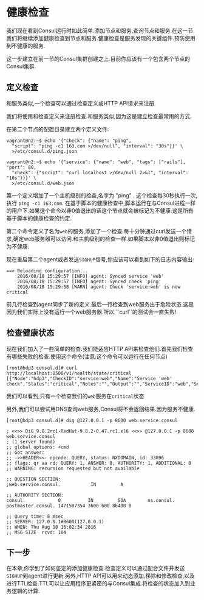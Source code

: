 # 健康检查

我们现在看到Consul运行时如此简单.添加节点和服务,查询节点和服务.在这一节.我们将继续添加健康检查到节点和服务.健康检查是服务发现的关键组件.预防使用到不健康的服务.

这一步建立在前一节的Consul集群创建之上.目前你应该有一个包含两个节点的Consul集群.

## 定义检查

和服务类似,一个检查可以通过检查定义或HTTP API请求来注册.

我们将使用和检查定义来注册检查.和服务类似,因为这是建立检查最常用的方式.

在第二个节点的配置目录建立两个定义文件:

```
vagrant@n2:~$ echo '{"check": {"name": "ping",
  "script": "ping -c1 163.com >/dev/null", "interval": "30s"}}' \
  >/etc/consul.d/ping.json

vagrant@n2:~$ echo '{"service": {"name": "web", "tags": ["rails"], "port": 80,
  "check": {"script": "curl localhost >/dev/null 2>&1", "interval": "10s"}}}' \
  >/etc/consul.d/web.json
```

第一个定义增加了一个主机级别的检查,名字为 "ping" . 这个检查每30秒执行一次,执行 `ping -c1 163.com`. 在基于脚本的健康检查中,脚本运行在与Consul进程一样的用户下.如果这个命令以非0值退出的话这个节点就会被标记为不健康.这是所有基于脚本的健康检查的约定.

第二个命令定义了名为`web`的服务,添加了一个检查.每十分钟通过curl发送一个请求,确定web服务器可以访问.和主机级别的检查一样.如果脚本以非0值退出则标记为不健康.

现在重启第二个agent或者发送`SIGHUP`信号,你应该可以看到如下的日志内容输出:

```
==> Reloading configuration...
    2016/08/18 15:29:57 [INFO] agent: Synced service 'web'
    2016/08/18 15:29:57 [INFO] agent: Synced check 'ping'
    2016/08/18 15:29:58 [WARN] agent: Check 'service:web' is now critical
```

前几行检查到agent同步了新的定义.最后一行检查到web服务出于危险状态.这是因为我们实际上没有运行一个web服务器.所以```curl``的测试会一直失败!

## 检查健康状态

现在我们加入了一些简单的检查.我们能适应HTTP API来检查他们.首先我们检查有哪些失败的检查.使用这个命令\(注意:这个命令可以运行在任何节点\)

```
[root@hdp3 consul.d]# curl http://localhost:8500/v1/health/state/critical
[{"Node":"hdp3","CheckID":"service:web","Name":"Service 'web' check","Status":"critical","Notes":"","Output":"","ServiceID":"web","ServiceName":"web","CreateIndex":878,"ModifyIndex":878}]
```

我们可以看到,只有一个检查我们的`web`服务在`critical`状态

另外,我们可以尝试用DNS查询web服务,Consul将不会返回结果.因为服务不健康.

```
[root@hdp3 consul.d]# dig @127.0.0.1 -p 8600 web.service.consul

; <<>> DiG 9.8.2rc1-RedHat-9.8.2-0.47.rc1.el6 <<>> @127.0.0.1 -p 8600 web.service.consul
; (1 server found)
;; global options: +cmd
;; Got answer:
;; ->>HEADER<<- opcode: QUERY, status: NXDOMAIN, id: 33096
;; flags: qr aa rd; QUERY: 1, ANSWER: 0, AUTHORITY: 1, ADDITIONAL: 0
;; WARNING: recursion requested but not available

;; QUESTION SECTION:
;web.service.consul.           IN         A

;; AUTHORITY SECTION:
consul.            0          IN         SOA        ns.consul. postmaster.consul. 1471507354 3600 600 86400 0

;; Query time: 8 msec
;; SERVER: 127.0.0.1#8600(127.0.0.1)
;; WHEN: Thu Aug 18 16:02:34 2016
;; MSG SIZE  rcvd: 104
```

## 下一步

在本章,你学到了如何鉴定的添加健康检查.检查定义可以通过配合文件并发送`SIGHUP`到agent进行更新.另外,HTTP API可以用来动态添加,移除和修改检查,以及进行TTL检查.TTL可以让应用程序更紧密的与Consul集成.将检查的状态加入到业务逻辑的计算.

